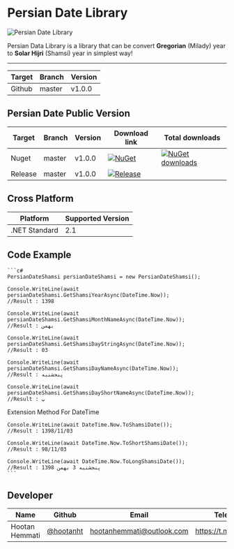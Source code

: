 # Persian Date Library

![Persian Date Library](https://lh3.googleusercontent.com/p_InfUloerXCEMJLLGA4n8HAQT7yR1kTn53cpYwFlFHkqa9TlaXE9K6BVef6i19JJzo=s180-rw)

Persian Data Library is a library that can be convert **Gregorian** (Milady) year to **Solar Hijri** (Shamsi) year in simplest way!

-------------------------

| Target | Branch | Version |
| ------ | ------ | ------ |
| Github | master | v1.0.0 | 


## Persian Date Public Version
| Target | Branch | Version | Download link | Total downloads |
| ------ | ------ | ------ | ------ | ------ |
| Nuget | master | v1.0.0 | [![NuGet](https://img.shields.io/nuget/v/PersianDateShamsi.svg)](https://www.nuget.org/packages/PersianDateShamsi) | [![NuGet downloads](https://img.shields.io/nuget/dt/PersianDateShamsi.svg)](https://www.nuget.org/packages/PersianDateShamsi) |
| Release | master | v1.0.0 | [![Release](http://s9.picofile.com/file/8353468992/releases.PNG)](https://github.com/hootanht/PrsianDate) | |

## Cross Platform

| Platform | Supported Version |
| ------ | ------ |
| .NET Standard | 2.1 |

## Code Example

    ```c#
    PersianDateShamsi persianDateShamsi = new PersianDateShamsi();
    
    Console.WriteLine(await persianDateShamsi.GetShamsiYearAsync(DateTime.Now));
    //Result : 1398
    
    Console.WriteLine(await persianDateShamsi.GetShamsiMonthNameAsync(DateTime.Now));
    //Result : بهمن
    
    Console.WriteLine(await persianDateShamsi.GetShamsiDayStringAsync(DateTime.Now));
    //Result : 03
    
    Console.WriteLine(await persianDateShamsi.GetShamsiDayNameAsync(DateTime.Now));
    //Result : پنجشنبه
    
    Console.WriteLine(await persianDateShamsi.GetShamsiDayShortNameAsync(DateTime.Now));
    //Result : پ
Extension Method For DateTime

    Console.WriteLine(await DateTime.Now.ToShamsiDate());
    //Result : 1398/11/03
    
    Console.WriteLine(await DateTime.Now.ToShortShamsiDate());
    //Result : 98/11/03
    
    Console.WriteLine(await DateTime.Now.ToLongShamsiDate());
    //Result : پنجشنبه 3 بهمن 1398
    ```
    


## Developer

| Name | Github | Email | Telegram |
| ------ | ------ | ------ | ------ |
| Hootan Hemmati | [@hootanht](https://github.com/hootanht) | [hootanhemmati@outlook.com](mailto:hootanhemmati@outlook.com) | https://t.me/hootanht |
